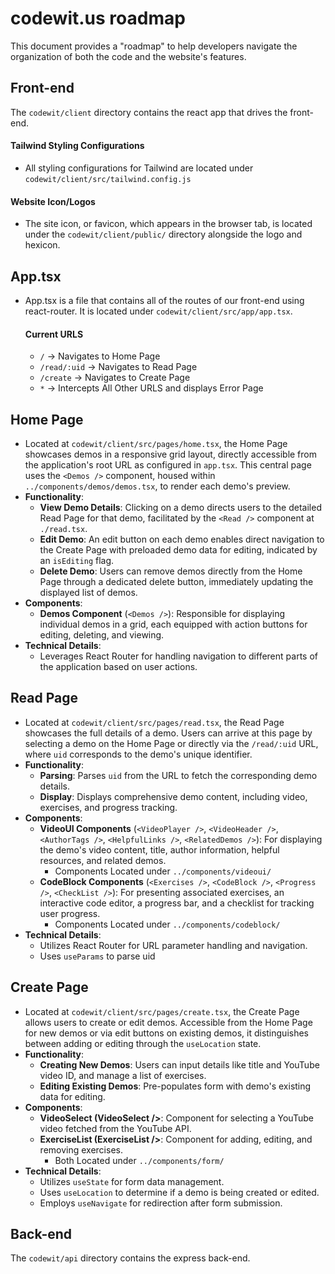 # codewit.us roadmap

This document provides a "roadmap" to help developers navigate the organization of both the code and the website's features.

## Front-end

The `codewit/client` directory contains the react app that drives the front-end.

#### Tailwind Styling Configurations

- All styling configurations for Tailwind are located under `codewit/client/src/tailwind.config.js`

#### Website Icon/Logos

- The site icon, or favicon, which appears in the browser tab, is located under the `codewit/client/public/` directory alongside the logo and hexicon.

## App.tsx
- App.tsx is a file that contains all of the routes of our front-end using react-router. It is located under `codewit/client/src/app/app.tsx`.
  #### Current URLS
  - `/` -> Navigates to Home Page
  - `/read/:uid` -> Navigates to Read Page
  - `/create` -> Navigates to Create Page
  - `*` -> Intercepts All Other URLS and displays Error Page

## Home Page
- Located at `codewit/client/src/pages/home.tsx`, the Home Page showcases demos in a responsive grid layout, directly accessible from the application's root URL as configured in `app.tsx`. This central page uses the `<Demos />` component, housed within `../components/demos/demos.tsx`, to render each demo's preview.
- **Functionality**:
  - **View Demo Details**: Clicking on a demo directs users to the detailed Read Page for that demo, facilitated by the `<Read />` component at `./read.tsx`.
  - **Edit Demo**: An edit button on each demo enables direct navigation to the Create Page with preloaded demo data for editing, indicated by an `isEditing` flag.
  - **Delete Demo**: Users can remove demos directly from the Home Page through a dedicated delete button, immediately updating the displayed list of demos.
- **Components**:
  - **Demos Component** (`<Demos />`): Responsible for displaying individual demos in a grid, each equipped with action buttons for editing, deleting, and viewing.
- **Technical Details**:
  - Leverages React Router for handling navigation to different parts of the application based on user actions.


## Read Page
- Located at `codewit/client/src/pages/read.tsx`, the Read Page showcases the full details of a demo. Users can arrive at this page by selecting a demo on the Home Page or directly via the `/read/:uid` URL, where `uid` corresponds to the demo's unique identifier.
- **Functionality**:
  - **Parsing**: Parses `uid` from the URL to fetch the corresponding demo details.
  - **Display**: Displays comprehensive demo content, including video, exercises, and progress tracking.
- **Components**:
  - **VideoUI Components** (`<VideoPlayer />`, `<VideoHeader />`, `<AuthorTags />`, `<HelpfulLinks />`, `<RelatedDemos />`): For displaying the demo's video content, title, author information, helpful resources, and related demos.
    - Components Located under `../components/videoui/`
  - **CodeBlock Components** (`<Exercises />`, `<CodeBlock />`, `<Progress />`, `<CheckList />`): For presenting associated exercises, an interactive code editor, a progress bar, and a checklist for tracking user progress.
    - Components Located under `../components/codeblock/`
- **Technical Details**:
  - Utilizes React Router for URL parameter handling and navigation.
  - Uses `useParams` to parse uid
    
## Create Page
- Located at `codewit/client/src/pages/create.tsx`, the Create Page allows users to create or edit demos. Accessible from the Home Page for new demos or via edit buttons on existing demos, it distinguishes between adding or editing through the `useLocation` state.
- **Functionality**:
  - **Creating New Demos**: Users can input details like title and YouTube video ID, and manage a list of exercises.
  - **Editing Existing Demos**: Pre-populates form with demo's existing data for editing.
- **Components**:
  - **VideoSelect (VideoSelect />**: Component for selecting a YouTube video fetched from the YouTube API.
  - **ExerciseList (ExerciseList />**: Component for adding, editing, and removing exercises.
    - Both Located under `../components/form/`
- **Technical Details**:
  - Utilizes `useState` for form data management.
  - Uses `useLocation` to determine if a demo is being created or edited.
  - Employs `useNavigate` for redirection after form submission.



## Back-end

The `codewit/api` directory contains the express back-end.